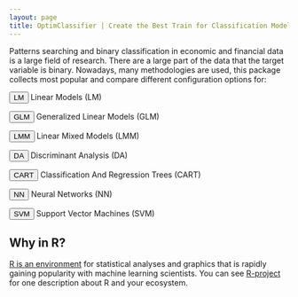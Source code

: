 ```yaml
---
layout: page
title: OptimClassifier | Create the Best Train for Classification Models
---
```


Patterns searching and binary classification in economic and financial data is a large field of research. There are a large part of the data that the target variable is binary. Nowadays, many methodologies are used, this package collects most popular and compare different configuration options for:

<p class="index-method"><button class="index-button LM-button">LM</button> Linear Models (LM)</p>
<p class="index-method"><button class="index-button GLM-button">GLM</button> Generalized Linear Models (GLM)</p>
<p class="index-method"><button class="index-button LMM-button">LMM</button> Linear Mixed Models (LMM) </p>
<p class="index-method"><button class="index-button DA-button">DA</button> Discriminant Analysis (DA) </p>
<p class="index-method"><button class="index-button CART-button">CART</button> Classification And Regression Trees (CART)</p>
<p class="index-method"><button class="index-button NN-button">NN</button> Neural Networks (NN) </p>
<p class="index-method"><button class="index-button SVM-button">SVM</button> Support Vector Machines (SVM) </p>

## Why in R?
[R is an environment](https://www.r-project.org/) for statistical analyses and graphics that is rapidly gaining popularity with machine learning scientists. You can see [R-project](https://www.r-project.org/about.html) for one description about R and your ecosystem.




